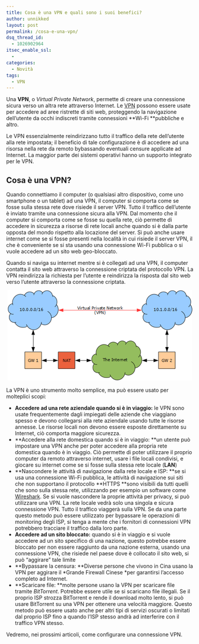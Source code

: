 ```yaml
---
title: Cosa è una VPN e quali sono i suoi benefici?
author: unnikked
layout: post
permalink: /cosa-e-una-vpn/
dsq_thread_id:
  - 1026902964
itsec_enable_ssl:
  - 
categories:
  - Novità
tags:
  - VPN
---
```


Una **VPN**, o *Virtual Private Network*, permette di creare una connessione sicura verso un altra rete attraverso Internet. Le <a title="Virtual Private Network" href="http://it.wikipedia.org/wiki/Virtual_Private_Network" target="_blank">VPN</a> possono essere usate per accedere ad aree ristrette di siti web, proteggendo la navigazione dell&#8217;utente da occhi indiscreti tramite connessioni **Wi-Fi **pubbliche e altro.

Le VPN essenzialmente reindirizzano tutto il traffico della rete dell&#8217;utente alla rete impostata; il beneficio di tale configurazione è di accedere ad una risorsa nella rete da remoto bybassando eventuali censure applicate ad Internet. La maggior parte dei sistemi operativi hanno un supporto integrato per le VPN.

## Cosa è una VPN?

Quando connettiamo il computer (o qualsiasi altro dispositivo, come uno smartphone o un tablet) ad una VPN, il computer si comporta come se fosse sulla stessa rete dove risiede il server VPN. Tutto il traffico dell&#8217;utente è inviato tramite una connessione sicura alla VPN. Dal momento che il computer si comporta come se fosse su quella rete, ciò permette di accedere in sicurezza a risorse di rete locali anche quando si è dalla parte opposta del mondo rispetto alla locazione del server. Sì può anche usare internet come se si fosse presenti nella località in cui risiede il server VPN, il che è conveniente se si sta usando una connessione Wi-Fi pubblica o si vuole accedere ad un sito web geo-bloccato.

Quando si naviga su internet mentre si è collegati ad una VPN, il computer contatta il sito web attraverso la connessione criptata del protocollo VPN. La VPN reindirizza la richiesta per l&#8217;utente e reindirizza la risposta dal sito web verso l&#8217;utente attraverso la connessione criptata.

<p align="center">
  <img src="/wp-content/uploads/2013/01/vpn2.png" alt="VPN Esempio" />
</p>

La VPN è uno strumento molto semplice, ma può essere usato per molteplici scopi:

  * **Accedere ad una rete aziendale quando si è in viaggio:** le VPN sono usate frequentemente dagli impiegati delle aziende che viaggiano spesso e devono collegarsi alla rete aziendale usando tutte le risorse annesse. Le risorse locali non devono essere esposte direttamente su Internet, ciò comporta maggiore sicurezza.
  * **Accedere alla rete domestica quando si è in viaggio: **un utente può impostare una VPN anche per poter accedere alla propria rete domestica quando è in viaggio. Ciò permette di poter utilizzare il proprio computer da remoto attraverso internet, usare i file locali condivisi, e giocare su internet come se si fosse sulla stessa rete locale (**LAN**)
  * **Nascondere le attività di navigazione dalla rete locale e ISP: **se si usa una connessione Wi-Fi pubblica, le attività di navigazione sui siti che non supportano il protocollo **HTTPS **sono visibili da tutti quelli che sono sulla stessa rete, utilizzando per esempio un software come <a href="http://www.wireshark.org/" target="_blank">Wireshark</a>. Se si vuole nascondere la proprie attività per privacy, si può utilizzare una VPN. La rete locale vedrà solo una singola e sicura connessione VPN. Tutto il traffico viaggerà sulla VPN. Se da una parte questo metodo può essere utilizzato per bypassare le operazioni di monitoring degli ISP, si tenga a mente che i fornitori di connessioni VPN potrebbero tracciare il traffico dalla loro parte.
  * **Accedere ad un sito bloccato:** quando si è in viaggio e si vuole accedere ad un sito specifico di una nazione, questo potrebbe essere bloccato per non essere raggiunto da una nazione esterna, usando una connessione VPN, che risiede nel paese dove è collocato il sito web, si può &#8220;aggirare&#8221; tale limite
  * **Bypassare la censura: **Diverse persone che vivono in Cina usano la VPN per aggirare il *Grande Firewall Cinese *per garantirsi l&#8217;accesso completo ad Internet.
  * **Scaricare file: **molte persone usano la VPN per scaricare file tramite *BitTorrent*. Potrebbe essere utile se si scaricano file illegali. Se il proprio ISP strozza BitTorrent e rende il download molto lento, si può usare BitTorrent su una VPN per ottenere una velocità maggiore. Questo metodo può essere usato anche per altri tipi di servizi oscurati o limitati dal proprio ISP fino a quando l&#8217;ISP stesso andrà ad interferire con il traffico VPN stesso.

Vedremo, nei prossimi articoli, come configurare una connessione VPN.
